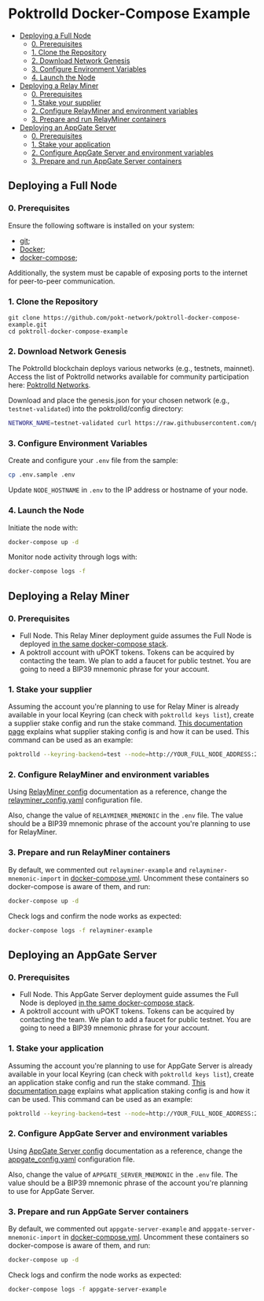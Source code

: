 # Poktrolld Docker-Compose Example <!-- omit in toc -->

- [Deploying a Full Node](#deploying-a-full-node)
  - [0. Prerequisites](#0-prerequisites)
  - [1. Clone the Repository](#1-clone-the-repository)
  - [2. Download Network Genesis](#2-download-network-genesis)
  - [3. Configure Environment Variables](#3-configure-environment-variables)
  - [4. Launch the Node](#4-launch-the-node)
- [Deploying a Relay Miner](#deploying-a-relay-miner)
  - [0. Prerequisites](#0-prerequisites-1)
  - [1. Stake your supplier](#1-stake-your-supplier)
  - [2. Configure RelayMiner and environment variables](#2-configure-relayminer-and-environment-variables)
  - [3. Prepare and run RelayMiner containers](#3-prepare-and-run-relayminer-containers)
- [Deploying an AppGate Server](#deploying-an-appgate-server)
  - [0. Prerequisites](#0-prerequisites-2)
  - [1. Stake your application](#1-stake-your-application)
  - [2. Configure AppGate Server and environment variables](#2-configure-appgate-server-and-environment-variables)
  - [3. Prepare and run AppGate Server containers](#3-prepare-and-run-appgate-server-containers)

## Deploying a Full Node

### 0. Prerequisites

Ensure the following software is installed on your system:
- [git](https://github.com/git-guides/install-git);
- [Docker](https://docs.docker.com/engine/install/);
- [docker-compose](https://docs.docker.com/compose/install/#installation-scenarios);

Additionally, the system must be capable of exposing ports to the internet for peer-to-peer communication.

### 1. Clone the Repository

```
git clone https://github.com/pokt-network/poktroll-docker-compose-example.git
cd poktroll-docker-compose-example
```

### 2. Download Network Genesis

The Poktrolld blockchain deploys various networks (e.g., testnets, mainnet). Access the list of Poktrolld networks available for community participation here: [Poktrolld Networks](https://github.com/pokt-network/pocket-network-genesis/tree/master/poktrolld).

Download and place the genesis.json for your chosen network (e.g., `testnet-validated`) into the poktrolld/config directory:

```bash
NETWORK_NAME=testnet-validated curl https://raw.githubusercontent.com/pokt-network/pocket-network-genesis/master/poktrolld/${NETWORK_NAME}.json > poktrolld-data/config/genesis.json
```

### 3. Configure Environment Variables

Create and configure your `.env` file from the sample:

```bash
cp .env.sample .env
```

Update `NODE_HOSTNAME` in `.env` to the IP address or hostname of your node.

### 4. Launch the Node

Initiate the node with:

```bash
docker-compose up -d
```

Monitor node activity through logs with:

```bash
docker-compose logs -f
```

## Deploying a Relay Miner

### 0. Prerequisites

- Full Node. This Relay Miner deployment guide assumes the Full Node is deployed [in the same docker-compose stack](#deploying-a-full-node).
- A poktroll account with uPOKT tokens. Tokens can be acquired by contacting the team. We plan to add a faucet for public testnet. You are going to need a BIP39 mnemonic phrase for your account. 

### 1. Stake your supplier

Assuming the account you're planning to use for Relay Miner is already available in your local Keyring (can check with `poktrolld keys list`), create a supplier stake config and run the stake command. [This documentation page](https://dev.poktroll.com/configs/supplier_staking_config) explains what supplier staking config is and how it can be used. This command can be used as an example:

```bash
poktrolld --keyring-backend=test --node=http://YOUR_FULL_NODE_ADDRESS:26657/ tx supplier stake-supplier --config=./supplier_stake_config_example.yaml --from=YOUR_KEY_NAME
```

### 2. Configure RelayMiner and environment variables

Using [RelayMiner config](https://dev.poktroll.com/configs/relayminer_config) documentation as a reference, change the [relayminer_config.yaml](./relayminer-example/config/relayminer_config.yaml) configuration file.

Also, change the value of `RELAYMINER_MNEMONIC` in the `.env` file. The value should be a BIP39 mnemonic phrase of the account you're planning to use for RelayMiner.

### 3. Prepare and run RelayMiner containers

By default, we commented out `relayminer-example` and `relayminer-mnemonic-import` in [docker-compose.yml](./docker-compose.yml).
Uncomment these containers so docker-compose is aware of them, and run:

```bash
docker-compose up -d
```

Check logs and confirm the node works as expected:

```bash
docker-compose logs -f relayminer-example
```

## Deploying an AppGate Server

### 0. Prerequisites

- Full Node. This AppGate Server deployment guide assumes the Full Node is deployed [in the same docker-compose stack](#deploying-a-full-node).
- A poktroll account with uPOKT tokens. Tokens can be acquired by contacting the team. We plan to add a faucet for public testnet. You are going to need a BIP39 mnemonic phrase for your account. 

### 1. Stake your application

Assuming the account you're planning to use for AppGate Server is already available in your local Keyring (can check with `poktrolld keys list`), create an application stake config and run the stake command. [This documentation page](https://dev.poktroll.com/configs/app_staking_config) explains what application staking config is and how it can be used. This command can be used as an example:

```bash
poktrolld --keyring-backend=test --node=http://YOUR_FULL_NODE_ADDRESS:26657/ tx application stake-application --config=./application_stake_config_example.yaml --from=YOUR_KEY_NAME
```

### 2. Configure AppGate Server and environment variables

Using [AppGate Server config](https://dev.poktroll.com/configs/appgate_server_config) documentation as a reference, change the [appgate_config.yaml](./appgate-server-example/config/appgate_config.yaml) configuration file.

Also, change the value of `APPGATE_SERVER_MNEMONIC` in the `.env` file. The value should be a BIP39 mnemonic phrase of the account you're planning to use for AppGate Server.

### 3. Prepare and run AppGate Server containers

By default, we commented out `appgate-server-example` and `appgate-server-mnemonic-import` in [docker-compose.yml](./docker-compose.yml).
Uncomment these containers so docker-compose is aware of them, and run:

```bash
docker-compose up -d
```

Check logs and confirm the node works as expected:

```bash
docker-compose logs -f appgate-server-example
```
